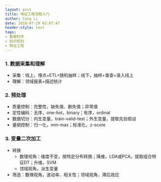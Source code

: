 ```yaml
---
layout: post
title: 特征工程流程入门
author: Cong Li
date: 2018-07-29 02:07:47
header-style: text
tags: 
- 数据科学
- 知识规划
- 特征工程
---
```

### 1. 数据采集和理解

  * 采集：线上，埋点+ETL+随机抽样；线下，抽样+普查+录入线上
  * 理解：领域报表+描述统计

### 2. 预处理

  * 质量控制：完整性，缺失值、删失值；异常值
  * 定性编码：无序，one-hot，binary；有序，ordinal
  * 数据切分：内生变量，train-valid-test；外生变量，提取先验假设
  * 量纲控制：归一化，min-max；标准化，z-score

### 3. 变量二次加工

  * 转换 
      * 数理视角：维度不变，按特定分布转换；降维，LDA或PCA，提取组合特征DT；升维，SVM
      * 领域视角，派生变量
  * 筛选：数理视角，波动率、相关性；领域视角，滞后效应